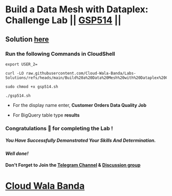 # Build a Data Mesh with Dataplex: Challenge Lab || [GSP514](https://www.cloudskillsboost.google/focuses/67212?parent=catalog) ||

## Solution [here](https://youtu.be/9eK4Tz71t0I)

### Run the following Commands in CloudShell

```
export USER_2=
```
```
curl -LO raw.githubusercontent.com/Cloud-Wala-Banda/Labs-Solutions/refs/heads/main/Build%20a%20Data%20Mesh%20with%20Dataplex%20Challenge%20Lab/gsp514.sh

sudo chmod +x gsp514.sh

./gsp514.sh
```

* For the display name enter, **Customer Orders Data Quality Job**

* For BigQuery table type **results**

### Congratulations 🎉 for completing the Lab !

##### *You Have Successfully Demonstrated Your Skills And Determination.*

#### *Well done!*

#### Don't Forget to Join the [Telegram Channel](https://t.me/cloudwalabanda) & [Discussion group](https://t.me/cloudwalabandachats)

# [Cloud Wala Banda](https://www.youtube.com/@cloudwalabanda)
